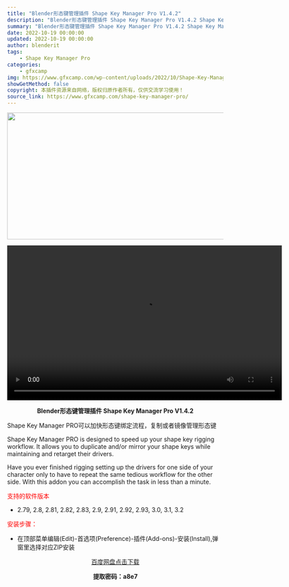 ```yaml
---
title: "Blender形态键管理插件 Shape Key Manager Pro V1.4.2"
description: "Blender形态键管理插件 Shape Key Manager Pro V1.4.2 Shape Key Manager PRO可以加快形态键绑定流程，复制或者镜像管理形态键 Shape Key M..."
summary: "Blender形态键管理插件 Shape Key Manager Pro V1.4.2 Shape Key Manager PRO可以加快形态键绑定流程，复制或者镜像管理形态键 Shape Key M..."
date: 2022-10-19 00:00:00
updated: 2022-10-19 00:00:00
author: blenderit
tags: 
    - Shape Key Manager Pro
categories:
    - gfxcamp
img: https://www.gfxcamp.com/wp-content/uploads/2022/10/Shape-Key-Manager-Pro.jpg
showGetMethod: false
copyright: 本插件资源来自网络，版权归原作者所有，仅供交流学习使用！
source_link: https://www.gfxcamp.com/shape-key-manager-pro/
---
```

<div><p><img decoding="async" class="aligncenter size-full wp-image-107618" src="https://www.gfxcamp.com/wp-content/uploads/2022/10/Shape-Key-Manager-Pro.jpg" data-src="https://www.gfxcamp.com/wp-content/uploads/2022/10/Shape-Key-Manager-Pro.jpg" alt="" width="590" height="295" data-srcset="https://www.gfxcamp.com/wp-content/uploads/2022/10/Shape-Key-Manager-Pro.jpg 590w, https://www.gfxcamp.com/wp-content/uploads/2022/10/Shape-Key-Manager-Pro-150x75.jpg 150w" data-sizes="(max-width: 590px) 100vw, 590px"><br>
</p><center><div style="width: 640px;" class="wp-video"><!--[if lt IE 9]><script>document.createElement('video');</script><![endif]-->
<video class="wp-video-shortcode" id="video-107621-1" width="640" height="360" preload="true" controls="controls"><source type="video/mp4" src="https://cloud.video.taobao.com//play/u/80049544/p/2/e/6/t/1/382755603302.mp4?_=1"></source><a href="https://cloud.video.taobao.com//play/u/80049544/p/2/e/6/t/1/382755603302.mp4">https://cloud.video.taobao.com//play/u/80049544/p/2/e/6/t/1/382755603302.mp4</a></video></div></center><p style="text-align: center;"><strong>Blender形态键管理插件 Shape Key Manager Pro V1.4.2</strong></p><p>Shape Key Manager PRO可以加快形态键绑定流程，复制或者镜像管理形态键</p><p>Shape Key Manager PRO is designed to speed up your shape key rigging workflow. It allows you to duplicate and/or mirror your shape keys while maintaining and retarget their drivers.</p><p>Have you ever finished rigging setting up the drivers for one side of your character only to have to repeat the same tedious workflow for the other side. With this addon you can accomplish the task in less than a minute.</p><p><span style="color: #ff0000;">支持的软件版本</span></p><ul>
<li>2.79, 2.8, 2.81, 2.82, 2.83, 2.9, 2.91, 2.92, 2.93, 3.0, 3.1, 3.2</li>
</ul><p><span style="color: #ff0000;">安装步骤：</span></p><ul>
<li>在顶部菜单编辑(Edit)-首选项(Preference)-插件(Add-ons)-安装(Install),弹窗里选择对应ZIP安装</li>
</ul><p style="text-align: center;"><a class="maxbutton-3 maxbutton maxbutton-baidu" target="_blank" rel="noopener" href="https://pan.baidu.com/s/1Dlqz78SHpQ0GTVvyCLWdPA?pwd=a8e7"><span class="mb-text">百度网盘点击下载</span></a></p><p style="text-align: center;"><strong>提取密码：a8e7</strong></p></div>